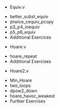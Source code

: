 * Equiv.v
- better_subst_equiv
- ptwice_cequiv_pcopy
- p3_p4_inequiv
- p5_p6_equiv
- Additional Exercices

* Hoare.v
- hoare_repeat
- Additional Exercises

* Hoare2.v
- Min_Hoare
- two_loops
- dpow2_down
- hoare_havoc_weakest
- Further Exercises

